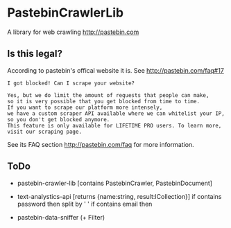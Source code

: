 # PastebinCrawlerLib
A library for web crawling http://pastebin.com

## Is this legal?
According to pastebin's offical website it is. 
See http://pastebin.com/faq#17
```
I got blocked! Can I scrape your website?

Yes, but we do limit the amount of requests that people can make, 
so it is very possible that you get blocked from time to time. 
If you want to scrape our platform more intensely, 
we have a custom scraper API available where we can whitelist your IP, so you don't get blocked anymore. 
This feature is only available for LIFETIME PRO users. To learn more, visit our scraping page.
```
See its FAQ section http://pastebin.com/faq for more information.

## ToDo
- pastebin-crawler-lib [contains PastebinCrawler, PastebinDocument]

- text-analystics-api [returns {name:string, result:ICollection}] 
	if contains password then split by ' ' 
	if contains email then
	
- pastebin-data-sniffer (+ Filter)
